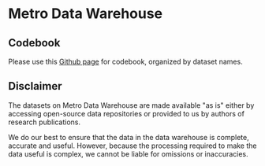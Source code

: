 # Metro Data Warehouse
## Codebook
Please use this [Github page](https://github.com/fansi-sifan/metro-datasets) for codebook, organized by dataset names. 

## Disclaimer
The datasets on Metro Data Warehouse are made available "as is" either by accessing open-source data repositories or provided to us by authors of research publications. 

We do our best to ensure that the data in the data warehouse is complete, accurate and useful. However, because the processing required to make the data useful is complex, we cannot be liable for omissions or inaccuracies.

## 